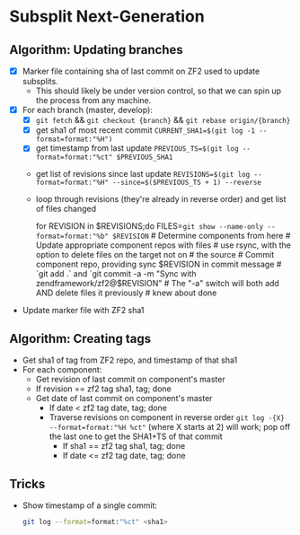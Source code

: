 Subsplit Next-Generation
========================

Algorithm: Updating branches
----------------------------

- [X] Marker file containing sha of last commit on ZF2 used to update subsplits.
    - This should likely be under version control, so that we can spin up the
      process from any machine.
- [X] For each branch (master, develop):
    - [X] `git fetch` && `git checkout {branch}` && `git rebase origin/{branch}`
    - [X] get sha1 of most recent commit
      `CURRENT_SHA1=$(git log -1 --format=format:"%H")`
    - [X] get timestamp from last update
      `PREVIOUS_TS=$(git log --format=format:"%ct" $PREVIOUS_SHA1`
    - get list of revisions since last update
      `REVISIONS=$(git log --format=format:"%H" --since=$($PREVIOUS_TS + 1) --reverse`
    - loop through revisions (they're already in reverse order) and get list of
      files changed

      for REVISION in $REVISIONS;do
          FILES=`git show --name-only --format=format:"%b" $REVISION`
          # Determine components from here
          # Update appropriate component repos with files
          #     use rsync, with the option to delete files on the target not on
          #     the source
          # Commit component repo, providing sync $REVISION in commit message
          #     `git add .` and `git commit -a -m "Sync with zendframework/zf2@$REVISION"
          #     The "-a" switch will both add AND delete files it previously
          #     knew about
      done

- Update marker file with ZF2 sha1

Algorithm: Creating tags
------------------------

- Get sha1 of tag from ZF2 repo, and timestamp of that sha1
- For each component:
  - Get revision of last commit on component's master
  - If revision == zf2 tag sha1, tag; done
  - Get date of last commit on component's master
    - If date < zf2 tag date, tag; done
    - Traverse revisions on component in reverse order
      `git log -{X} --format=format:"%H %ct"` (where X starts at 2) will work;
      pop off the last one to get the SHA1+TS of that commit
        - If sha1 == zf2 tag sha1, tag; done
        - If date <= zf2 tag date, tag; done

Tricks
------

- Show timestamp of a single commit:
    ```sh
    git log --format=format:"%ct" <sha1>
    ```
